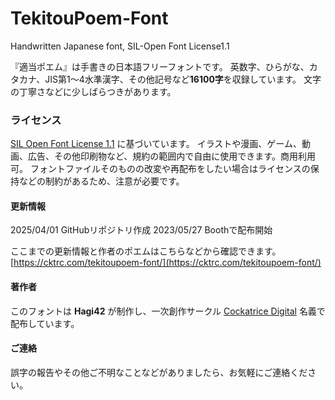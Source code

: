# TekitouPoem-Font
Handwritten Japanese font, SIL-Open Font License1.1

『適当ポエム』は手書きの日本語フリーフォントです。
英数字、ひらがな、カタカナ、JIS第1～4水準漢字、その他記号など**16100字**を収録しています。
文字の丁寧さなどに少しばらつきがあります。

### ライセンス
[SIL Open Font License 1.1](https://openfontlicense.org/) に基づいています。
イラストや漫画、ゲーム、動画、広告、その他印刷物など、規約の範囲内で自由に使用できます。商用利用可。
フォントファイルそのものの改変や再配布をしたい場合はライセンスの保持などの制約があるため、注意が必要です。

#### 更新情報
2025/04/01 GitHubリポジトリ作成
2023/05/27 Boothで配布開始

ここまでの更新情報と作者のポエムはこちらなどから確認できます。
[https://cktrc.com/tekitoupoem-font/](https://cktrc.com/tekitoupoem-font/)

#### 著作者
このフォントは **Hagi42** が制作し、一次創作サークル [Cockatrice Digital](https://cktrc.com/) 名義で配布しています。

#### ご連絡
誤字の報告やその他ご不明なことなどがありましたら、お気軽にご連絡ください。
